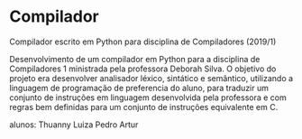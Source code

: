 # Compilador
Compilador escrito em Python para disciplina de Compiladores (2019/1)

Desenvolvimento de um compilador em Python para a disciplina de Compiladores 1 ministrada pela professora Deborah Silva. O objetivo do projeto era desenvolver analisador léxico, sintático e semântico, utilizando a linguagem de programação de preferencia do aluno, para traduzir um conjunto de instruções em linguagem desenvolvida pela professora e com regras bem definidas para um conjunto de instruções equivalente em C.

alunos: Thuanny Luiza
        Pedro Artur
